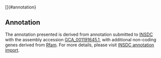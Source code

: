 []{#annotation}

Annotation
----------

The annotation presented is derived from annotation submitted to
[INSDC](http://www.insdc.org) with the assembly accession
[GCA\_001191645.1](http://www.ebi.ac.uk/ena/data/view/GCA_001191645.1),
with additional non-coding genes derived from
[Rfam](http://rfam.xfam.org/). For more details, please visit [INSDC
annotation
import](http://ensemblgenomes.org/info/data/insdc_annotation).
